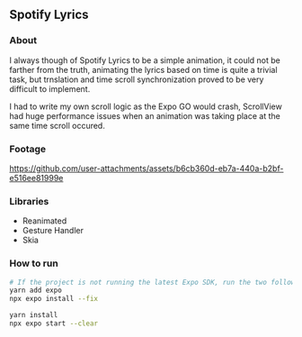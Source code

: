 ## Spotify Lyrics

### About
I always though of Spotify Lyrics to be a simple animation, it could not be farther from the truth, animating the
lyrics based on time is quite a trivial task, but trnslation and time scroll synchronization proved to be very
difficult to implement.

I had to write my own scroll logic as the Expo GO would crash, ScrollView had huge performance issues when an animation
was taking place at the same time scroll occured.

### Footage

https://github.com/user-attachments/assets/b6cb360d-eb7a-440a-b2bf-e516ee81999e

### Libraries
- Reanimated
- Gesture Handler
- Skia

### How to run
```sh
# If the project is not running the latest Expo SDK, run the two following commands
yarn add expo
npx expo install --fix

yarn install
npx expo start --clear
```
